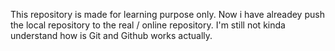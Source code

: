 This repository is made for learning purpose only. Now i have alreadey push the local repository to the real / online repository. I'm still not kinda understand how is Git and Github works actually.
